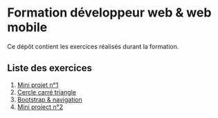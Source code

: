 # Formation développeur web & web mobile

Ce dépôt contient les exercices réalisés durant la formation.


## Liste des exercices

 1. [Mini projet n°1](exo-1)
 2. [Cercle carré triangle](exo-2)
 3. [Bootstrap & navigation](exo-3)
 4. [Mini project n°2](exo-4)
